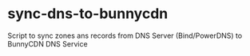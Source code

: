 # sync-dns-to-bunnycdn
Script to sync zones ans records from DNS Server (Bind/PowerDNS) to BunnyCDN DNS Service
